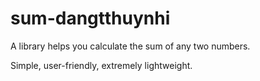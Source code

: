 # sum-dangtthuynhi
A library helps you calculate the sum of any two numbers.

Simple, user-friendly, extremely lightweight.